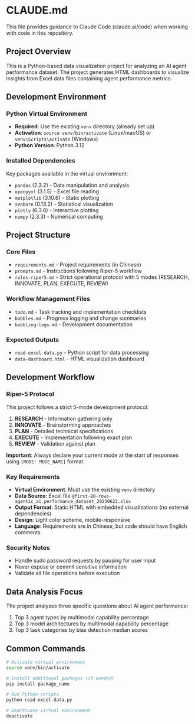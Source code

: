 # CLAUDE.md

This file provides guidance to Claude Code (claude.ai/code) when working with code in this repository.

## Project Overview

This is a Python-based data visualization project for analyzing an AI agent performance dataset. The project generates HTML dashboards to visualize insights from Excel data files containing agent performance metrics.

## Development Environment

### Python Virtual Environment
- **Required**: Use the existing `venv` directory (already set up)
- **Activation**: `source venv/bin/activate` (Linux/macOS) or `venv\Scripts\activate` (Windows)
- **Python Version**: Python 3.12

### Installed Dependencies
Key packages available in the virtual environment:
- `pandas` (2.3.2) - Data manipulation and analysis
- `openpyxl` (3.1.5) - Excel file reading
- `matplotlib` (3.10.6) - Static plotting
- `seaborn` (0.13.2) - Statistical visualization
- `plotly` (6.3.0) - Interactive plotting
- `numpy` (2.3.3) - Numerical computing

## Project Structure

### Core Files
- `requirements.md` - Project requirements (in Chinese)
- `prompts.md` - Instructions following Riper-5 workflow
- `rules-riper5.md` - Strict operational protocol with 5 modes (RESEARCH, INNOVATE, PLAN, EXECUTE, REVIEW)

### Workflow Management Files
- `todo.md` - Task tracking and implementation checklists
- `bubbles.md` - Progress logging and change summaries
- `bubbling-logs.md` - Development documentation

### Expected Outputs
- `read-excel-data.py` - Python script for data processing
- `data-dashboard.html` - HTML visualization dashboard

## Development Workflow

### Riper-5 Protocol
This project follows a strict 5-mode development protocol:

1. **RESEARCH** - Information gathering only
2. **INNOVATE** - Brainstorming approaches
3. **PLAN** - Detailed technical specifications
4. **EXECUTE** - Implementation following exact plan
5. **REVIEW** - Validation against plan

**Important**: Always declare your current mode at the start of responses using `[MODE: MODE_NAME]` format.

### Key Requirements
- **Virtual Environment**: Must use the existing `venv` directory
- **Data Source**: Excel file `@first-80-rows-agentic_ai_performance_dataset_20250622.xlsx`
- **Output Format**: Static HTML with embedded visualizations (no external dependencies)
- **Design**: Light color scheme, mobile-responsive
- **Language**: Requirements are in Chinese, but code should have English comments

### Security Notes
- Handle sudo password requests by pausing for user input
- Never expose or commit sensitive information
- Validate all file operations before execution

## Data Analysis Focus

The project analyzes three specific questions about AI agent performance:
1. Top 3 agent types by multimodal capability percentage
2. Top 3 model architectures by multimodal capability percentage
3. Top 3 task categories by bias detection median scores

## Common Commands

```bash
# Activate virtual environment
source venv/bin/activate

# Install additional packages (if needed)
pip install package_name

# Run Python scripts
python read-excel-data.py

# Deactivate virtual environment
deactivate
```